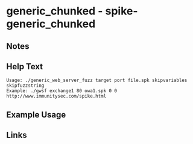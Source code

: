 # generic_chunked - spike-generic_chunked

Notes
-------

Help Text
-------
```
Usage: ./generic_web_server_fuzz target port file.spk skipvariables skipfuzzstring
Example: ./gwsf exchange1 80 owa1.spk 0 0
http://www.immunitysec.com/spike.html

```

Example Usage
-------

Links
-------

